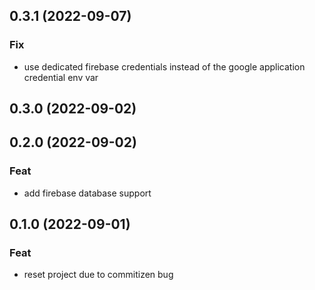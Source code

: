 ## 0.3.1 (2022-09-07)

### Fix

- use dedicated firebase credentials instead of the google application credential env var

## 0.3.0 (2022-09-02)

## 0.2.0 (2022-09-02)

### Feat

- add firebase database support

## 0.1.0 (2022-09-01)

### Feat

- reset project due to commitizen bug
